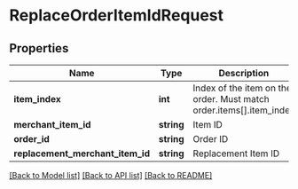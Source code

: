 # ReplaceOrderItemIdRequest

## Properties
Name | Type | Description | Notes
------------ | ------------- | ------------- | -------------
**item_index** | **int** | Index of the item on the order.  Must match order.items[].item_index | [optional] 
**merchant_item_id** | **string** | Item ID | [optional] 
**order_id** | **string** | Order ID | [optional] 
**replacement_merchant_item_id** | **string** | Replacement Item ID | [optional] 

[[Back to Model list]](../README.md#documentation-for-models) [[Back to API list]](../README.md#documentation-for-api-endpoints) [[Back to README]](../README.md)


